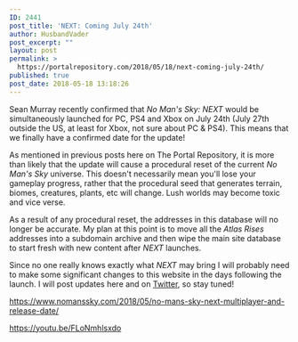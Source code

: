 ```yaml
---
ID: 2441
post_title: 'NEXT: Coming July 24th'
author: HusbandVader
post_excerpt: ""
layout: post
permalink: >
  https://portalrepository.com/2018/05/18/next-coming-july-24th/
published: true
post_date: 2018-05-18 13:18:26
---
```

Sean Murray recently confirmed that <em>No Man's Sky: NEXT</em> would be simultaneously launched for PC, PS4 and Xbox on July 24th (July 27th outside the US, at least for Xbox, not sure about PC &amp; PS4). This means that we finally have a confirmed date for the update!

As mentioned in previous posts here on The Portal Repository, it is more than likely that the update will cause a procedural reset of the current <em>No Man's Sky </em>universe. This doesn't necessarily mean you'll lose your gameplay progress, rather that the procedural seed that generates terrain, biomes, creatures, plants, etc will change. Lush worlds may become toxic and vice verse.

As a result of any procedural reset, the addresses in this database will no longer be accurate. My plan at this point is to move all the <em>Atlas Rises</em> addresses into a subdomain archive and then wipe the main site database to start fresh with new content after <em>NEXT</em> launches.

Since no one really knows exactly what <em>NEXT</em> may bring I will probably need to make some significant changes to this website in the days following the launch. I will post updates here and on <a href="https://twitter.com/HusbandVader" target="_blank" rel="noopener">Twitter</a>, so stay tuned!

https://www.nomanssky.com/2018/05/no-mans-sky-next-multiplayer-and-release-date/

https://youtu.be/FLoNmhlsxdo